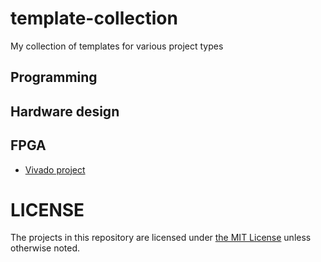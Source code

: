# template-collection
My collection of templates for various project types

## Programming


## Hardware design


## FPGA

- [Vivado project](VIVADO/README.md)

# LICENSE
The projects in this repository are licensed under [the MIT License](LICENSE) unless otherwise noted.
